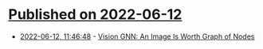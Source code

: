 # [Published on 2022-06-12](index.md)

* [2022-06-12, 11:46:48](https://news.ycombinator.com/item?id=31713790) - [Vision GNN: An Image Is Worth Graph of Nodes](https://arxiv.org/abs/2206.00272)
